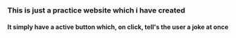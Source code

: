### This is just a practice website which i have created
#### It simply have a active button which, on click, tell's the user a joke at once
